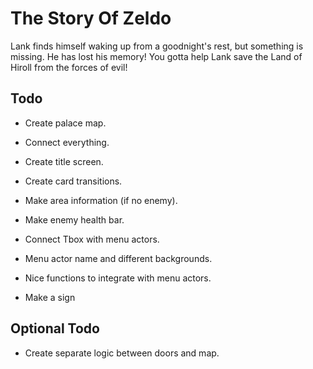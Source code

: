 # The Story Of Zeldo
Lank finds himself waking up from a goodnight's rest, but something is missing.
He has lost his memory! You gotta help Lank save the Land of Hiroll from the
forces of evil!

## Todo
- Create palace map.
- Connect everything.

- Create title screen.
- Create card transitions.

- Make area information (if no enemy).
- Make enemy health bar.

- Connect Tbox with menu actors.
- Menu actor name and different backgrounds.
- Nice functions to integrate with menu actors.

- Make a sign

## Optional Todo
- Create separate logic between doors and map.
